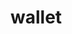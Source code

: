 <!--
SPDX-FileCopyrightText: 2022 Foundation Devices Inc.

SPDX-License-Identifier: GPL-3.0-or-later
-->

# wallet

